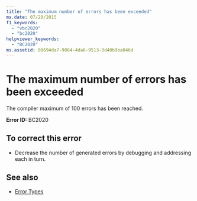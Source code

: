 ```yaml
---
title: "The maximum number of errors has been exceeded"
ms.date: 07/20/2015
f1_keywords: 
  - "vbc2020"
  - "bc2020"
helpviewer_keywords: 
  - "BC2020"
ms.assetid: 08694da7-9864-4da6-9513-3d40b9ba046d
---
```

# The maximum number of errors has been exceeded
The compiler maximum of 100 errors has been reached.  
  
 **Error ID:** BC2020  
  
## To correct this error  
  
- Decrease the number of generated errors by debugging and addressing each in turn.  
  
## See also

- [Error Types](../programming-guide/language-features/error-types.md)
